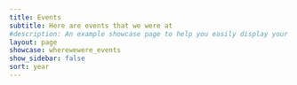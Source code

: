 ```yaml
---
title: Events
subtitle: Here are events that we were at
#description: An example showcase page to help you easily display your work
layout: page
showcase: wherewewere_events
show_sidebar: false
sort: year
---
```

